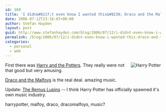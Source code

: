 ```yaml
---
id: 169
title: 'I didn&#8217;t even know I wanted this&#8230; Draco and the Malfoys'
date: 2006-07-12T23:16:07+00:00
author: Stefan Hayden
layout: post
guid: http://www.stefanhayden.com/blog/2006/07/12/i-didnt-even-know-i-wanted-this-draco-and-the-malfoys/
permalink: /blog/2006/07/12/i-didnt-even-know-i-wanted-this-draco-and-the-malfoys/
categories:
  - personal
  - web
---
```

<img style="float: right" alt="Harry Potter" title="Harry Potter" src="http://myspace-406.vo.llnwd.net/00282/60/46/282476406_m.gif" />First there was <a href="http://www.myspace.com/harryandthepotters">Harry and the Potters</a>. They really were not that good but very amusing.

<a href="http://www.myspace.com/dracoandthemalfoysusa">Draco and the Malfoys</a> is the real deal. amazing music.

Update: <span class="nametext"><a href="http://www.myspace.com/theremuslupins">The Remus Lupins</a> -- I think Harry Potter has </span><span class="nametext">officially </span><span class="nametext">spawned it's own music industry.</span>

harrypotter, malfoy, draco, dracomalfoys, music?